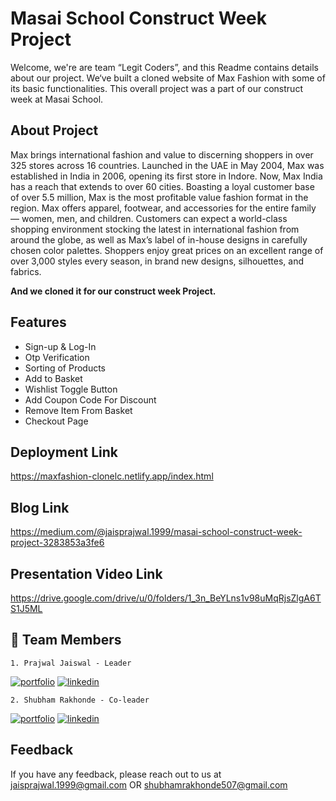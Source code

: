
# Masai School Construct Week Project

Welcome, we're are team “Legit Coders”, and this Readme contains details about our project. We‘ve built a cloned website of Max Fashion with some of its basic functionalities. This overall project was a part of our construct week at 
Masai School.



## About Project
Max brings international fashion and value to discerning shoppers in over 325 stores across 16 countries.
Launched in the UAE in May 2004, Max was established in India in 2006, opening its first store in Indore. Now, Max India has a reach that extends to over 60 cities. Boasting a loyal customer base of over 5.5 million, Max is the most profitable value fashion format in the region.
Max offers apparel, footwear, and accessories for the entire family — women, men, and children. Customers can expect a world-class shopping environment stocking the latest in international fashion from around the globe, as well as Max’s label of in-house designs in carefully chosen color palettes. Shoppers enjoy great prices on an excellent range of over 3,000 styles every season, in brand new designs, silhouettes, and fabrics.

<b> And we cloned it for our construct week Project. </b>


## Features

- Sign-up & Log-In
- Otp Verification
- Sorting of Products
- Add to Basket
- Wishlist Toggle Button
- Add Coupon Code For Discount
- Remove Item From Basket
- Checkout Page


## Deployment Link

https://maxfashion-clonelc.netlify.app/index.html


## Blog Link

https://medium.com/@jaisprajwal.1999/masai-school-construct-week-project-3283853a3fe6

## Presentation Video Link

https://drive.google.com/drive/u/0/folders/1_3n_BeYLns1v98uMqRjsZlgA6TS1J5ML

## 🔗 Team Members
    1. Prajwal Jaiswal - Leader
[![portfolio](https://img.shields.io/badge/my_portfolio-000?style=for-the-badge&logo=ko-fi&logoColor=white)](https://github.com/J-Prajwal)
[![linkedin](https://img.shields.io/badge/linkedin-0A66C2?style=for-the-badge&logo=linkedin&logoColor=white)](https://www.linkedin.com/in/prajwal-jaiswal-3772aa215/)
    
    2. Shubham Rakhonde - Co-leader
[![portfolio](https://img.shields.io/badge/my_portfolio-000?style=for-the-badge&logo=ko-fi&logoColor=white)](https://github.com/Shubham0442)
[![linkedin](https://img.shields.io/badge/linkedin-0A66C2?style=for-the-badge&logo=linkedin&logoColor=white)](https://www.linkedin.com/in/shubham-rakhonde-102964166/)

## Feedback

If you have any feedback, please reach out to us at jaisprajwal.1999@gmail.com OR shubhamrakhonde507@gmail.com

